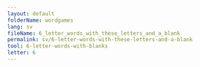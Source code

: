 ```yaml
---
layout: default
folderName: wordgames
lang: sv
fileName: 6_letter_words_with_these_letters_and_a_blank
permalink: sv/6-letter-words-with-these-letters-and-a-blank
tool: 6-letter-words-with-blanks
letter: 6
---
```

